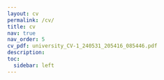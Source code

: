 ```yaml
---
layout: cv
permalink: /cv/
title: cv
nav: true
nav_order: 5
cv_pdf: university_CV-1_240531_205416_085446.pdf
description:
toc:
  sidebar: left
---
```

